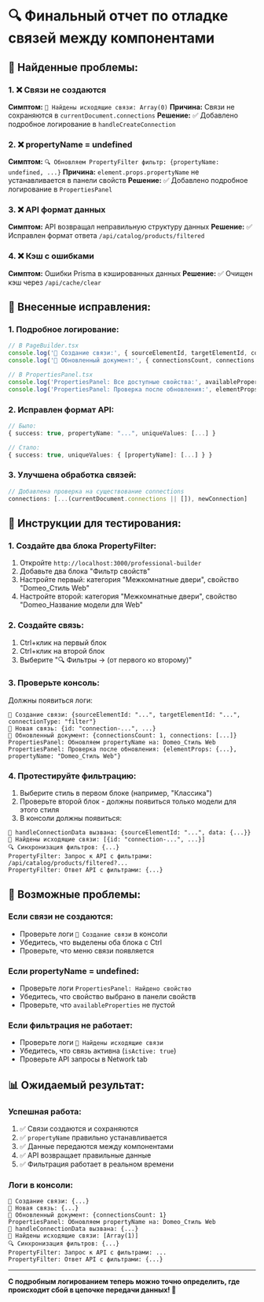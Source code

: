 # 🔍 Финальный отчет по отладке связей между компонентами

## 🎯 **Найденные проблемы:**

### **1. ❌ Связи не создаются**
**Симптом:** `🔗 Найдены исходящие связи: Array(0)`
**Причина:** Связи не сохраняются в `currentDocument.connections`
**Решение:** ✅ Добавлено подробное логирование в `handleCreateConnection`

### **2. ❌ propertyName = undefined**
**Симптом:** `🔍 Обновляем PropertyFilter фильтр: {propertyName: undefined, ...}`
**Причина:** `element.props.propertyName` не устанавливается в панели свойств
**Решение:** ✅ Добавлено подробное логирование в `PropertiesPanel`

### **3. ❌ API формат данных**
**Симптом:** API возвращал неправильную структуру данных
**Решение:** ✅ Исправлен формат ответа `/api/catalog/products/filtered`

### **4. ❌ Кэш с ошибками**
**Симптом:** Ошибки Prisma в кэшированных данных
**Решение:** ✅ Очищен кэш через `/api/cache/clear`

## 🔧 **Внесенные исправления:**

### **1. Подробное логирование:**
```typescript
// В PageBuilder.tsx
console.log('🔗 Создание связи:', { sourceElementId, targetElementId, connectionType });
console.log('🔗 Обновленный документ:', { connectionsCount, connections });

// В PropertiesPanel.tsx  
console.log('PropertiesPanel: Все доступные свойства:', availableProperties);
console.log('PropertiesPanel: Проверка после обновления:', elementProps);
```

### **2. Исправлен формат API:**
```typescript
// Было:
{ success: true, propertyName: "...", uniqueValues: [...] }

// Стало:
{ success: true, uniqueValues: { [propertyName]: [...] } }
```

### **3. Улучшена обработка связей:**
```typescript
// Добавлена проверка на существование connections
connections: [...(currentDocument.connections || []), newConnection]
```

## 🧪 **Инструкции для тестирования:**

### **1. Создайте два блока PropertyFilter:**
1. Откройте `http://localhost:3000/professional-builder`
2. Добавьте два блока "Фильтр свойств"
3. Настройте первый: категория "Межкомнатные двери", свойство "Domeo_Стиль Web"
4. Настройте второй: категория "Межкомнатные двери", свойство "Domeo_Название модели для Web"

### **2. Создайте связь:**
1. Ctrl+клик на первый блок
2. Ctrl+клик на второй блок  
3. Выберите "🔍 Фильтры → (от первого ко второму)"

### **3. Проверьте консоль:**
Должны появиться логи:
```
🔗 Создание связи: {sourceElementId: "...", targetElementId: "...", connectionType: "filter"}
🔗 Новая связь: {id: "connection-...", ...}
🔗 Обновленный документ: {connectionsCount: 1, connections: [...]}
PropertiesPanel: Обновляем propertyName на: Domeo_Стиль Web
PropertiesPanel: Проверка после обновления: {elementProps: {...}, propertyName: "Domeo_Стиль Web"}
```

### **4. Протестируйте фильтрацию:**
1. Выберите стиль в первом блоке (например, "Классика")
2. Проверьте второй блок - должны появиться только модели для этого стиля
3. В консоли должны появиться:
```
🔗 handleConnectionData вызвана: {sourceElementId: "...", data: {...}}
🔗 Найдены исходящие связи: [{id: "connection-...", ...}]
🔍 Синхронизация фильтров: {...}
PropertyFilter: Запрос к API с фильтрами: /api/catalog/products/filtered?...
PropertyFilter: Ответ API с фильтрами: {...}
```

## 🐛 **Возможные проблемы:**

### **Если связи не создаются:**
- Проверьте логи `🔗 Создание связи` в консоли
- Убедитесь, что выделены оба блока с Ctrl
- Проверьте, что меню связи появляется

### **Если propertyName = undefined:**
- Проверьте логи `PropertiesPanel: Найдено свойство`
- Убедитесь, что свойство выбрано в панели свойств
- Проверьте, что `availableProperties` не пустой

### **Если фильтрация не работает:**
- Проверьте логи `🔗 Найдены исходящие связи`
- Убедитесь, что связь активна (`isActive: true`)
- Проверьте API запросы в Network tab

## 📊 **Ожидаемый результат:**

### **Успешная работа:**
1. ✅ Связи создаются и сохраняются
2. ✅ `propertyName` правильно устанавливается
3. ✅ Данные передаются между компонентами
4. ✅ API возвращает правильные данные
5. ✅ Фильтрация работает в реальном времени

### **Логи в консоли:**
```
🔗 Создание связи: {...}
🔗 Новая связь: {...}
🔗 Обновленный документ: {connectionsCount: 1}
PropertiesPanel: Обновляем propertyName на: Domeo_Стиль Web
🔗 handleConnectionData вызвана: {...}
🔗 Найдены исходящие связи: [Array(1)]
🔍 Синхронизация фильтров: {...}
PropertyFilter: Запрос к API с фильтрами: ...
PropertyFilter: Ответ API с фильтрами: {...}
```

---

**С подробным логированием теперь можно точно определить, где происходит сбой в цепочке передачи данных! 🎯**

